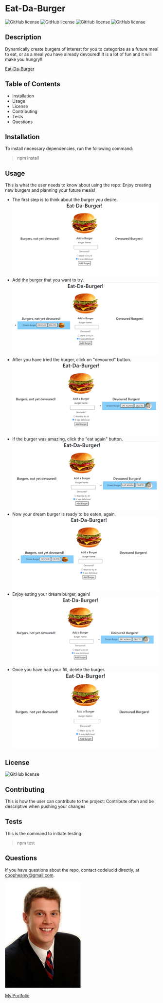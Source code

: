# Eat-Da-Burger  

![GitHub license](https://img.shields.io/badge/Skill-HTML-brightgreen) ![GitHub license](https://img.shields.io/badge/Skill-CSS-blue) ![GitHub license](https://img.shields.io/badge/Skill-JS-red) ![GitHub license](https://img.shields.io/badge/Skill-HandleBars-purple)

## Description  

Dynamically create burgers of interest for you to categorize as a future meal to eat, or as a meal you have already devoured! It is a lot of fun and it will make you hungry!! 

[Eat-Da-Burger](https://eat-da-burger-tracker.herokuapp.com/)

## Table of Contents
- Installation 
- Usage
- License
- Contributing
- Tests
- Questions  

## Installation  

To install necessary dependencies, run the following command:
>npm install  

## Usage  

This is what the user needs to know about using the repo:
Enjoy creating new burgers and planning your future meals!
- The first step is to think about the burger you desire.
![first step](/stepOne.png)   
- Add the burger that you want to try.
![Add burger](/stepTwo.png)
- After you have tried the burger, click on "devoured" button.
![Devour Burger](/stepThree.png)
- If the burger was amazing, click the "eat again" button.
![Eat Again](/stepFour.png)
- Now your dream burger is ready to be eaten, again.
![Devour Again](/stepFive.png)
- Enjoy eating your dream burger, again!
![Eat Second Time](/stepSix.png)
- Once you have had your fill, delete the burger.
![Delete](/stepSeven.png)

## License  

![GitHub license](https://img.shields.io/badge/license-None-brightgreen)

## Contributing  

This is how the user can contribute to the project:
Contribute often and be descriptive when pushing your changes  

## Tests  

This is the command to initiate testing:
>npm test  

## Questions  

If you have questions about the repo, contact codelucid directly, at coophealey@gmail.com.

[![My Profile Picture](/profilePic.png)](https://github.com/codelucid "My Profile Picture")

[My Portfolio](https://codelucid.github.io/Portfolio/ "My Portfolio")